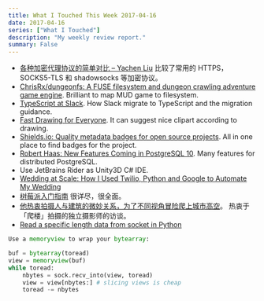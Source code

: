 ```yaml
---
title: What I Touched This Week 2017-04-16
date: 2017-04-16
series: ["What I Touched"]
description: "My weekly review report."
summary: False
---
```


- [各种加密代理协议的简单对比 – Yachen Liu][1] 比较了常用的 HTTPS，SOCKS5-TLS 和 shadowsocks 等加密协议。
- [ChrisRx/dungeonfs: A FUSE filesystem and dungeon crawling adventure game engine][2]. Brilliant to map MUD game to filesystem.
- [TypeScript at Slack][3]. How Slack migrate to TypeScript and the migration guidance.
- [Fast Drawing for Everyone][4]. It can suggest nice clipart according to drawing.
- [Shields.io: Quality metadata badges for open source projects][5]. All in one place to find badges for the project.
- [Robert Haas: New Features Coming in PostgreSQL 10][6]. Many features for distributed PostgreSQL.
- Use JetBrains Rider as Unity3D C# IDE.
- [Wedding at Scale: How I Used Twilio, Python and Google to Automate My Wedding][7]
- [树莓派入门指南][8] 很详尽，很全面。
- [他热衷拍摄人与建筑的微妙关系，为了不同视角冒险爬上城市高空][9]。 热衷于「爬楼」拍摄的独立摄影师的访谈。
- [Read a specific length data from socket in Python][10]

``` python
Use a memoryview to wrap your bytearray:

buf = bytearray(toread)
view = memoryview(buf)
while toread:
    nbytes = sock.recv_into(view, toread)
    view = view[nbytes:] # slicing views is cheap
    toread -= nbytes
```

[1]:	https://medium.com/@Blankwonder/%E5%90%84%E7%A7%8D%E5%8A%A0%E5%AF%86%E4%BB%A3%E7%90%86%E5%8D%8F%E8%AE%AE%E7%9A%84%E7%AE%80%E5%8D%95%E5%AF%B9%E6%AF%94-1ed52bf7a803
[2]:	https://github.com/ChrisRx/dungeonfs?utm_content=buffer7ce99&utm_medium=social&utm_source=twitter.com&utm_campaign=buffer
[3]:	https://slack.engineering/typescript-at-slack-a81307fa288d
[4]:	https://www.blog.google/topics/machine-learning/fast-drawing-everyone/?utm_content=buffer8f0d7&utm_medium=social&utm_source=twitter.com&utm_campaign=buffer
[5]:	http://shields.io/?utm_content=buffer20283&utm_medium=social&utm_source=twitter.com&utm_campaign=buffer
[6]:	http://rhaas.blogspot.jp/2017/04/new-features-coming-in-postgresql-10.html?utm_content=buffer63dcd&utm_medium=social&utm_source=twitter.com&utm_campaign=buffer
[7]:	https://www.twilio.com/blog/2017/04/wedding-at-scale-how-i-used-twilio-python-and-google-to-automate-my-wedding.html?utm_content=buffer2dbb1&utm_medium=social&utm_source=twitter.com&utm_campaign=buffer
[8]:	https://sspai.com/post/38542?utm_campaign=buffer&utm_content=buffer46389&utm_medium=social&utm_source=twitter.com
[9]:	https://sspai.com/post/38802?utm_campaign=buffer&utm_content=bufferb966e&utm_medium=social&utm_source=twitter.com
[10]:	http://stackoverflow.com/a/15964489/667158